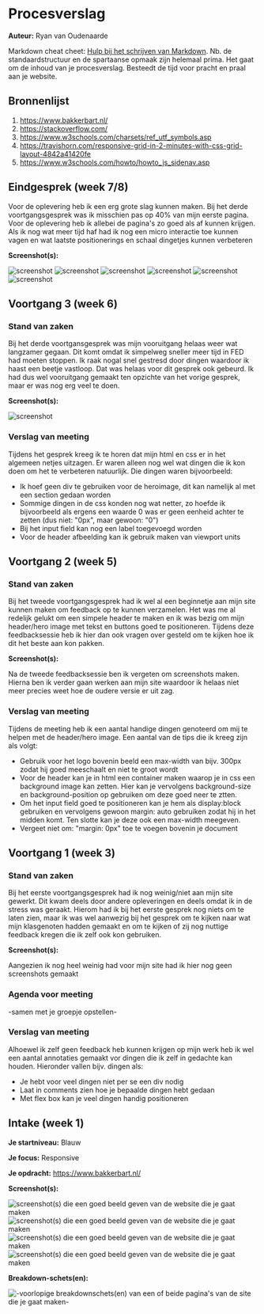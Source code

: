 # Procesverslag
**Auteur:** Ryan van Oudenaarde

Markdown cheat cheet: [Hulp bij het schrijven van Markdown](https://github.com/adam-p/markdown-here/wiki/Markdown-Cheatsheet). Nb. de standaardstructuur en de spartaanse opmaak zijn helemaal prima. Het gaat om de inhoud van je procesverslag. Besteedt de tijd voor pracht en praal aan je website.



## Bronnenlijst
1. https://www.bakkerbart.nl/
2. https://stackoverflow.com/
3. https://www.w3schools.com/charsets/ref_utf_symbols.asp
4. https://travishorn.com/responsive-grid-in-2-minutes-with-css-grid-layout-4842a41420fe
5. https://www.w3schools.com/howto/howto_js_sidenav.asp



## Eindgesprek (week 7/8)

Voor de oplevering heb ik een erg grote slag kunnen maken. Bij het derde voortgangsgesprek was ik misschien pas op 40% van mijn eerste pagina. Voor de oplevering heb ik allebei de pagina's zo goed als af kunnen krijgen. Als ik nog wat meer tijd haf had ik nog een micro interactie toe kunnen vagen en wat laatste positionerings en schaal dingetjes kunnen verbeteren

**Screenshot(s):**

![screenshot](images/product1.jpg)
![screenshot](images/product2.png)
![screenshot](images/product3.jpg)
![screenshot](images/product4.png)
![screenshot](images/product5.png)
![screenshot](images/product6.png)



## Voortgang 3 (week 6)

### Stand van zaken

Bij het derde voortgansgesprek was mijn vooruitgang helaas weer wat langzamer gegaan. Dit komt omdat ik simpelweg sneller meer tijd in FED had moeten stoppen. Ik raak nogal snel gestresd door dingen waardoor ik haast een beetje vastloop. Dat was helaas voor dit gesprek ook gebeurd. Ik had dus wel vooruitgang gemaakt ten opzichte van het vorige gesprek, maar er was nog erg veel te doen.

**Screenshot(s):**

![screenshot](images/voortgang3.png)


### Verslag van meeting

Tijdens het gesprek kreeg ik te horen dat mijn html en css er in het algemeen netjes uitzagen. Er waren alleen nog wel wat dingen die ik kon doen om het te verbeteren natuurlijk. Die dingen waren bijvoorbeeld:
* Ik hoef geen div te gebruiken voor de heroimage, dit kan namelijk al met een section gedaan worden
* Sommige dingen in de css konden nog wat netter, zo hoefde ik bijvoorbeeld als ergens een waarde 0 was er geen eenheid achter te zetten (dus niet: "0px", maar gewoon: "0")
* Bij het input field kan nog een label toegevoegd worden
* Voor de header afbeelding kan ik gebruik maken van viewport units



## Voortgang 2 (week 5)

### Stand van zaken

Bij het tweede voortgangsgesprek had ik wel al een beginnetje aan mijn site kunnen maken om feedback op te kunnen verzamelen. Het was me al redelijk gelukt om een simpele
header te maken en ik was bezig om mijn header/hero image met tekst en buttons goed te positioneren. Tijdens deze feedbacksessie heb ik hier dan ook vragen over gesteld om te kijken hoe ik dit het beste aan kon pakken.

**Screenshot(s):**

Na de tweede feedbacksessie ben ik vergeten om screenshots maken. Hierna ben ik verder gaan werken aan mijn site waardoor ik helaas niet meer precies weet hoe de oudere versie er uit zag.


### Verslag van meeting

Tijdens de meeting heb ik een aantal handige dingen genoteerd om mij te helpen met de header/hero image. Een aantal van de tips die ik kreeg zijn als volgt:
* Gebruik voor het logo bovenin beeld een max-width van bijv. 300px zodat hij goed meeschaalt en niet te groot wordt
* Voor de header kan je in html een container maken waarop je in css een background image kan zetten. Hier kan je vervolgens background-size en background-position op gebruiken om deze goed neer te ztten.
* Om het input field goed te positioneren kan je hem als display:block gebruiken en vervolgens gewoon margin: auto gebruiken zodat hij in het midden komt. Ten slotte kan je deze ook een max-width meegeven.
* Vergeet niet om: "margin: 0px" toe te voegen bovenin je document




## Voortgang 1 (week 3)

### Stand van zaken

Bij het eerste voortgangsgesprek had ik nog weinig/niet aan mijn site gewerkt.
Dit kwam deels door andere opleveringen en deels omdat ik in de stress was geraakt.
Hierom had ik bij het eerste gesprek nog niets om te laten zien, maar ik was wel aanwezig bij het gesprek om te kijken naar wat mijn klasgenoten hadden gemaakt en om te kijken of zij nog nuttige feedback kregen die ik zelf ook kon gebruiken.

**Screenshot(s):**

Aangezien ik nog heel weinig had voor mijn site had ik hier nog geen screenshots gemaakt

### Agenda voor meeting

-samen met je groepje opstellen-

### Verslag van meeting

Alhoewel ik zelf geen feedback heb kunnen krijgen op mijn werk heb ik wel een aantal annotaties gemaakt vor dingen die ik zelf in gedachte kan houden. Hieronder vallen bijv. dingen als:
* Je hebt voor veel dingen niet per se een div nodig
* Laat in comments zien hoe je bepaalde dingen hebt gedaan
* Met flex box kan je veel dingen handig positioneren



## Intake (week 1)

**Je startniveau:** Blauw

**Je focus:** Responsive

**Je opdracht:** https://www.bakkerbart.nl/

**Screenshot(s):** 

![screenshot(s) die een goed beeld geven van de website die je gaat maken](images/bakkerbart1.jpg)
![screenshot(s) die een goed beeld geven van de website die je gaat maken](images/bakkerbart2.jpg)
![screenshot(s) die een goed beeld geven van de website die je gaat maken](images/bakkerbart3.jpg)
![screenshot(s) die een goed beeld geven van de website die je gaat maken](images/bakkerbart4.jpg)

**Breakdown-schets(en):**

![-voorlopige breakdownschets(en) van een of beide pagina's van de site die je gaat maken-](images/bakkerbartbreakdownschets.png)
